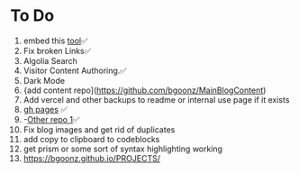 # To Do

1.  embed this [tool](https://bgoonz.github.io/html-2-md-converter/)✅
2.  Fix broken Links✅
3.  Algolia Search
4.  Visitor Content Authoring.✅
5.  Dark Mode
6.  {add content repo](<https://github.com/bgoonz/MainBlogContent>)
7.  Add vercel and other backups to readme or internal use page if it exists
8.  [gh pages](https://bgoonz.github.io/BGOONZ_BLOG_2.0/) ✅
9.  -[Other repo 1](https://github.com/BGOOONZ-BLOG/bgoonz-blog2.0-v-5)✅
10. Fix blog images and get rid of duplicates
11. add copy to clipboard to codeblocks
12. get prism or some sort of syntax highlighting working
13. <https://bgoonz.github.io/PROJECTS/>
